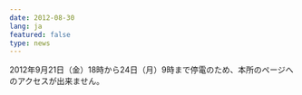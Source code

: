 ```yaml
---
date: 2012-08-30
lang: ja
featured: false
type: news
---
```

2012年9月21日（金）18時から24日（月）9時まで停電のため、本所のページへのアクセスが出来ません。<br/>

